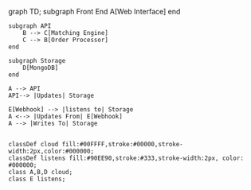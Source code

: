 graph TD;
    subgraph Front End
        A[Web Interface]
    end

    subgraph API
        B --> C[Matching Engine]
        C --> B[Order Processor]
    end

    subgraph Storage
        D[MongoDB]
    end

    A --> API
    API--> |Updates| Storage

    E[Webhook] --> |listens to| Storage
    A <--> |Updates From| E[Webhook]
    A --> |Writes To| Storage 
    

    classDef cloud fill:#00FFFF,stroke:#00000,stroke-width:2px,color:#000000;
    classDef listens fill:#90EE90,stroke:#333,stroke-width:2px, color: #000000;
    class A,B,D cloud;
    class E listens;
